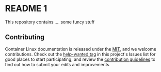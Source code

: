 # README 1

This repository contains .... some funcy stuff

## Contributing

Container Linux documentation is released under the [MIT][license], and we welcome contributions. Check out the [help-wanted tag][help-wanted] in this project's Issues list for good places to start participating, and review the [contribution guidelines][contributing] to find out how to submit your edits and improvements.


[license]: LICENSE
[contributing]: CONTRIBUTING.md
[help-wanted]: https://github.com/fortedigital/sampledocs/issues?q=is%3Aopen+label%3Ahelp-wanted

